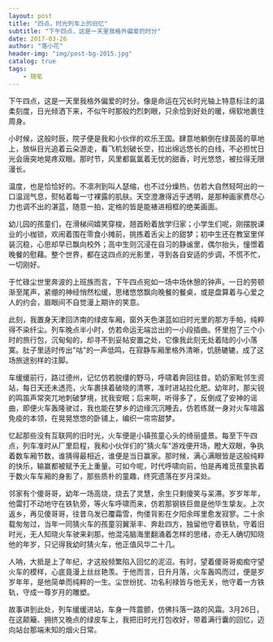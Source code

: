 ```yaml
---
layout: post
title: "四点，时光列车上的旧忆"
subtitle: "下午四点，这是一天里我格外偏爱的时分"
date: 2017-03-26
author: "落小花"
header-img: "img/post-bg-2015.jpg"
catalog: true
tags:
    - 随笔
---
```


下午四点，这是一天里我格外偏爱的时分。像是命运在冗长时光轴上特意标注的温柔刻度，日光倾洒下来，不似午时那般灼烈刺眼，只余恰到好处的暖，绵软地裹住周身。

小时候，这般时辰，院子便是我和小伙伴的欢乐王国。肆意地躺倒在绿茵茵的草地上，放纵目光追着云朵游走，看飞机划破长空，拉出绵远悠长的白线，不必担忧日光会唐突地晃疼双眼。那时节，风里都氤氲着无忧的甜香，时光悠悠，被拉得无限漫长。

温度，也是恰恰好的。不凛冽到叫人瑟缩，也不过分燥热，仿若大自然轻呵出的一口温润气息，熨帖着每一寸裸露的肌肤。天空澄澈得近乎透明，是那种画家费尽心力也调不出的湛蓝，随意一拍，定格的皆是能裱进相框的绝美画面。

幼儿园的孩童们，在滑梯间嬉笑穿梭，翘首盼着放学归家；小学生们呢，刚摆脱课业的小枷锁，欢闹着围在零食小摊前，挑拣着舌尖上的甜梦；初中生还在教室里佯装沉稳，心思却早已飘向校外；高中生则沉浸在自习的静谧里，偶尔抬头，憧憬着晚餐的慰藉。整个世界，都在这四点的光影里，寻到各自安适的步调，不慌不忙，一切刚好。

于忙碌尘世里奔波的上班族而言，下午四点宛如一场中场休憩的钟声。一日的劳顿渐至尾声，紧绷的神经悄然松缓，思绪悠悠飘向晚餐的餐桌，或是盘算着与心爱之人的约会，眉眼间不自觉漫上期许的笑意。

此刻，我置身天津回济南的绿皮车厢，窗外天色湛蓝如旧时光里的那方手帕，纯粹得不染纤尘。列车晚点半小时，仿若命运无端岔出的一小段插曲。怀里抱了三个小时的旅行包，沉甸甸的，却寻不到妥帖安置之处，它像我此刻无处着陆的小小落寞。肚子里适时传出"咕"的一声低鸣，在寂静车厢里格外清晰，饥肠辘辘，成了这场旅途别样的注脚。

车缓缓前行，路过德州，记忆仿若脱缰的野马，呼啸着奔回往昔。奶奶家毗邻生资站，每日天还未透亮，火车裹挟着破晓的清寒，准时进站拉化肥。幼年时，那尖锐的鸣笛声常突兀地刺破梦境，扰我安眠；后来啊，听得多了，反倒成了安神的谣曲，即便火车轰隆驶过，我也能在梦乡的边缘沉沉睡去，仿若练就一身对火车喧嚣免疫的本领，在晃晃悠悠的卧铺上，编织一帘帘甜梦。

忆起那些没有互联网的旧时光，火车便是小镇孩童心头的绮丽盛景。每至下午四点，列车准时从厂里启程，我和小伙伴们的"猜火车"游戏便开场，瞪大双眼，争执着数车厢节数，谁猜得最相近，谁便是当日赢家。那时候，满心满眼皆是这般纯粹的快乐，输赢都被赋予无上重量。可如今呢，时代呼啸向前，怕是再难觅孩童执着于数火车车厢的身影了，那些质朴的童趣，终究遗落在岁月深处。

邻家有个傻哥哥，幼年一场高烧，烧去了灵慧，余生只剩傻笑与呆滞。岁岁年年，他雷打不动地守在铁轨旁，等火车呼啸而来，仿若那钢铁巨兽是他毕生挚友。上次返乡，再见傻哥哥，往昔乌发已覆霜雪，佝偻背影在夕阳余晖里愈发寂寥。二十余载匆匆过，当年一同猜火车的孩童羽翼渐丰、奔赴四方，独留他守着铁轨，守着旧时光，无人知晓火车驶来刹那，他混沌脑海里翻涌着怎样的思绪，亦无人确切知晓他的年岁，只记得我幼时猜火车，他正值风华二十几。

人呐，大抵是上了年纪，才这般频繁陷入回忆的泥沼。有时，望着傻哥哥痴痴守望火车的模样，心底竟漫上丝丝艳羡。于他而言，日升月落，火车轰鸣而过，便是岁岁年年，是他简单而纯粹的一生。尘世纷扰、功名利禄皆与他无关，他守着一方铁轨，守成一尊岁月的雕塑。

故事讲到此处，列车缓缓进站，车身一阵震颤，仿佛抖落一路的风霜。3月26日，在这颠簸、拥挤又晚点的绿皮车上，我把旧时光打包收好，带着满行囊的回忆，迈向站台那端未知的烟火日常。 